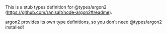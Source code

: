 This is a stub types definition for @types/argon2 (https://github.com/ranisalt/node-argon2#readme).

argon2 provides its own type definitions, so you don't need @types/argon2 installed!